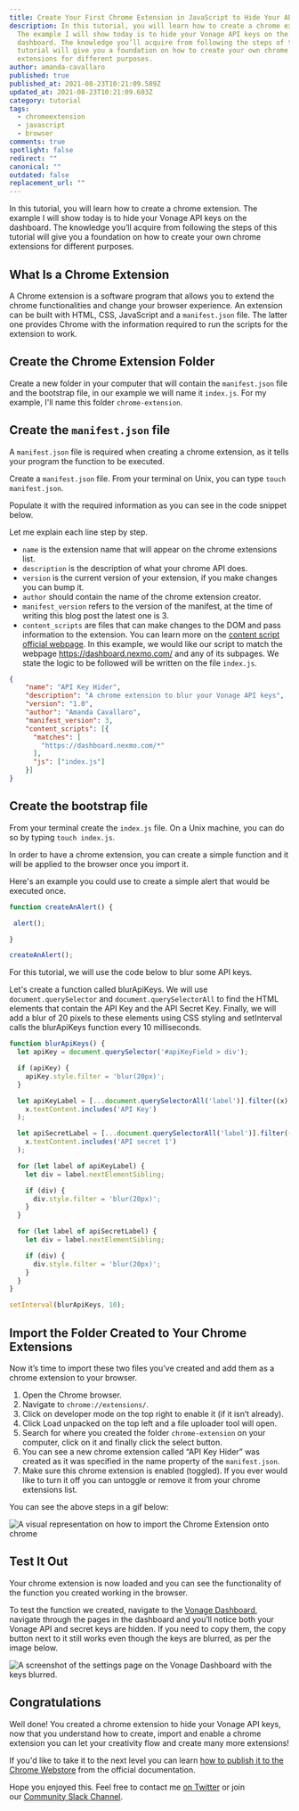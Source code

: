 ```yaml
---
title: Create Your First Chrome Extension in JavaScript to Hide Your API Keys
description: In this tutorial, you will learn how to create a chrome extension.
  The example I will show today is to hide your Vonage API keys on the
  dashboard. The knowledge you’ll acquire from following the steps of this
  tutorial will give you a foundation on how to create your own chrome
  extensions for different purposes.
author: amanda-cavallaro
published: true
published_at: 2021-08-23T10:21:09.589Z
updated_at: 2021-08-23T10:21:09.603Z
category: tutorial
tags:
  - chromeextension
  - javascript
  - browser
comments: true
spotlight: false
redirect: ""
canonical: ""
outdated: false
replacement_url: ""
---
```

In this tutorial, you will learn how to create a chrome extension. The example I will show today is to hide your Vonage API keys on the dashboard. The knowledge you’ll acquire from following the steps of this tutorial will give you a foundation on how to create your own chrome extensions for different purposes.

## What Is a Chrome Extension

A Chrome extension is a software program that allows you to extend the chrome functionalities and change your browser experience. An extension can be built with HTML, CSS, JavaScript and a `manifest.json` file. The latter one provides Chrome with the information required to run the scripts for the extension to work.

## Create the Chrome Extension Folder

Create a new folder in your computer that will contain the `manifest.json` file and the bootstrap file, in our example we will name it `index.js`. For my example, I'll name this folder `chrome-extension`.

## Create the `manifest.json` file

A `manifest.json` file is required when creating a chrome extension, as it tells your program the function to be executed. 

Create a `manifest.json` file. From your terminal on Unix, you can type `touch manifest.json`. 

Populate it with the required information as you can see in the code snippet below. 

Let me explain each line step by step.

* `name` is the extension name that will appear on the chrome extensions list.
* `description` is the description of what your chrome API does.
* `version` is the current version of your extension, if you make changes you can bump it.
* `author` should contain the name of the chrome extension creator.
* `manifest_version` refers to the version of the manifest, at the time of writing this blog post the latest one is 3.
* `content_scripts` are files that can make changes to the DOM and pass information to the extension. You can learn more on the [content script official webpage](https://developer.chrome.com/docs/extensions/mv3/content_scripts/). In this example, we would like our script to match the webpage <https://dashboard.nexmo.com/> and any of its subpages. We state the logic to be followed will be written on the file `index.js`.

```json
{
    "name": "API Key Hider",
    "description": "A chrome extension to blur your Vonage API keys",
    "version": "1.0",
    "author": "Amanda Cavallaro",
    "manifest_version": 3,
    "content_scripts": [{
      "matches": [
        "https://dashboard.nexmo.com/*"
      ],
      "js": ["index.js"]
    }]
}
```

## Create the bootstrap file

From your terminal create the `index.js` file. On a Unix machine, you can do so by typing `touch index.js`.

In order to have a chrome extension, you can create a simple function and it will be applied to the browser once you import it. 

Here's an example you could use to create a simple alert that would be executed once.

```javascript
function createAnAlert() {

 alert();

}

createAnAlert();
```

For this tutorial, we will use the code below to blur some API keys. 

Let's create a function called blurApiKeys. We will use `document.querySelector` and `document.querySelectorAll` to find the HTML elements that contain the API Key and the API Secret Key. Finally, we will add a blur of 20 pixels to these elements using CSS styling and setInterval calls the blurApiKeys function every 10 milliseconds.

```javascript
function blurApiKeys() {
  let apiKey = document.querySelector('#apiKeyField > div');

  if (apiKey) {
    apiKey.style.filter = 'blur(20px)';
  }

  let apiKeyLabel = [...document.querySelectorAll('label')].filter((x) =>
    x.textContent.includes('API Key')
  );

  let apiSecretLabel = [...document.querySelectorAll('label')].filter((x) =>
    x.textContent.includes('API secret 1')
  );

  for (let label of apiKeyLabel) {
    let div = label.nextElementSibling;

    if (div) {
      div.style.filter = 'blur(20px)';
    }
  }

  for (let label of apiSecretLabel) {
    let div = label.nextElementSibling;

    if (div) {
      div.style.filter = 'blur(20px)';
    }
  }
}

setInterval(blurApiKeys, 10);
```

## Import the Folder Created to Your Chrome Extensions

Now it’s time to import these two files you’ve created and add them as a chrome extension to your browser.

1. Open the Chrome browser.
2. Navigate to `chrome://extensions/`.
3. Click on developer mode on the top right to enable it (if it isn’t already).
4. Click Load unpacked on the top left and a file uploader tool will open.
5. Search for where you created the folder `chrome-extension` on your computer, click on it and finally click the select button.
6. You can see a new chrome extension called “API Key Hider” was created as it was specified in the name property of the `manifest.json`.
7. Make sure this chrome extension is enabled (toggled). If you ever would like to turn it off you can untoggle or remove it from your chrome extensions list.

You can see the above steps in a gif below: 

![A visual representation on how to import the Chrome Extension onto chrome](https://lh5.googleusercontent.com/V5WM3zlBYxucwFac4i8z9SkHNQ40yl4bdx6kfDZPwc5JwFW5dCgFc8heOp0nmtpcnvRwSODY0zpgaJGyKiTap3cyp8hBey6CLtPxgYcHytyAf33zOcSRbO7602msJPeA_iJYLQFV "A gif showing how to import the Chrome Extension onto chrome")

## Test It Out

Your chrome extension is now loaded and you can see the functionality of the function you created working in the browser. 

To test the function we created, navigate to the [Vonage Dashboard](https://dashboard.nexmo.com/), navigate through the pages in the dashboard and you’ll notice both your Vonage API and secret keys are hidden. If you need to copy them, the copy button next to it still works even though the keys are blurred, as per the image below.

![A screenshot of the settings page on the Vonage Dashboard with the keys blurred.](https://lh3.googleusercontent.com/cV7OP34ray68_XpRjvLt8Av0FrLsxtEm5teAyKQhkNwXS_-WUvYo0TEf6mi84hncPsapAS-IalMgONgtQg4rEp1Qpj5duN24TQ_uPPuGhAseQHtG9IPI5etUIISYCaKYeKIhR1wp "Settings page on the Vonage Dashboard with the blurred keys")

## Congratulations

Well done! You created a chrome extension to hide your Vonage API keys, now that you understand how to create, import and enable a chrome extension you can let your creativity flow and create many more extensions!

If you'd like to take it to the next level you can learn [how to publish it to the Chrome Webstore](https://developer.chrome.com/docs/webstore/publish/) from the official documentation.

Hope you enjoyed this. Feel free to contact me [on Twitter](https://twitter.com/amdcavallaro) or join our [Community Slack Channel](https://developer.nexmo.com/community/slack).